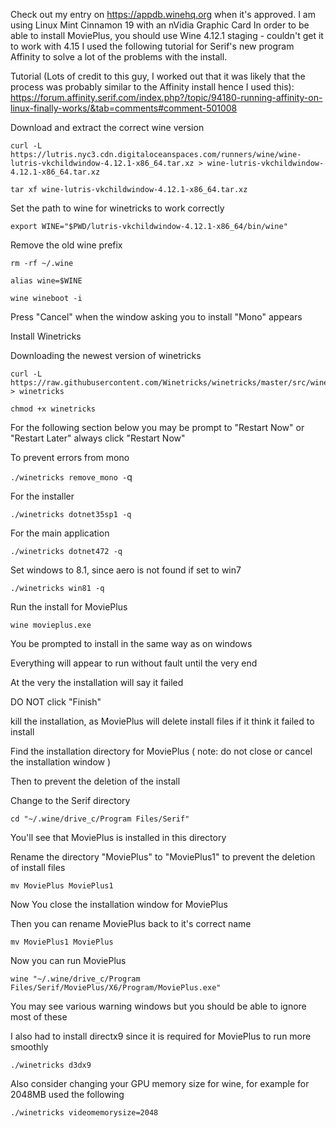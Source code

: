 
Check out my entry on https://appdb.winehq.org when it's approved.
I am using Linux Mint Cinnamon 19 with an nVidia Graphic Card
In order to be able to install MoviePlus, you should use Wine 4.12.1 staging - couldn't get it to work with 4.15
I used the following tutorial for Serif's new program Affinity to solve a lot of the problems with the install.

Tutorial (Lots of credit to this guy, I worked out that it was likely that the process was probably similar to the Affinity install hence I used this): https://forum.affinity.serif.com/index.php?/topic/94180-running-affinity-on-linux-finally-works/&tab=comments#comment-501008

Download and extract the correct wine version

	curl -L https://lutris.nyc3.cdn.digitaloceanspaces.com/runners/wine/wine-lutris-vkchildwindow-4.12.1-x86_64.tar.xz > wine-lutris-vkchildwindow-4.12.1-x86_64.tar.xz
    
    tar xf wine-lutris-vkchildwindow-4.12.1-x86_64.tar.xz

Set the path to wine for winetricks to work correctly

    export WINE="$PWD/lutris-vkchildwindow-4.12.1-x86_64/bin/wine"

Remove the old wine prefix

    rm -rf ~/.wine
    
    alias wine=$WINE
    
    wine wineboot -i

Press "Cancel" when the window asking you to install "Mono" appears

Install Winetricks

Downloading the newest version of winetricks

	curl -L https://raw.githubusercontent.com/Winetricks/winetricks/master/src/winetricks > winetricks
    
    chmod +x winetricks

For the following section below you may be prompt to "Restart Now" or "Restart Later" always click "Restart Now"

To prevent errors from mono

`./winetricks remove_mono -`q

For the installer

    ./winetricks dotnet35sp1 -q

For the main application

    ./winetricks dotnet472 -q

Set windows to 8.1, since aero is not found if set to win7

    ./winetricks win81 -q

Run the install for MoviePlus

    wine movieplus.exe

You be prompted to install in the same way as on windows

Everything will appear to run without fault until the very end

At the very the installation will say it failed

DO NOT click "Finish"

kill the installation, as MoviePlus will delete install files if it think it failed to install

Find the installation directory for MoviePlus ( note: do not close or cancel the installation window )

Then to prevent the deletion of the install

Change to the Serif directory

    cd "~/.wine/drive_c/Program Files/Serif"

You'll see that MoviePlus is installed in this directory

Rename the directory "MoviePlus" to "MoviePlus1" to prevent the deletion of install files

    mv MoviePlus MoviePlus1

Now You close the installation window for MoviePlus

Then you can rename MoviePlus back to it's correct name

    mv MoviePlus1 MoviePlus

Now you can run MoviePlus

	wine "~/.wine/drive_c/Program Files/Serif/MoviePlus/X6/Program/MoviePlus.exe"

You may see various warning windows but you should be able to ignore most of these

I also had to install directx9 since it is required for MoviePlus to run more smoothly

	./winetricks d3dx9

Also consider changing your GPU memory size for wine, for example for 2048MB used the following

	./winetricks videomemorysize=2048

